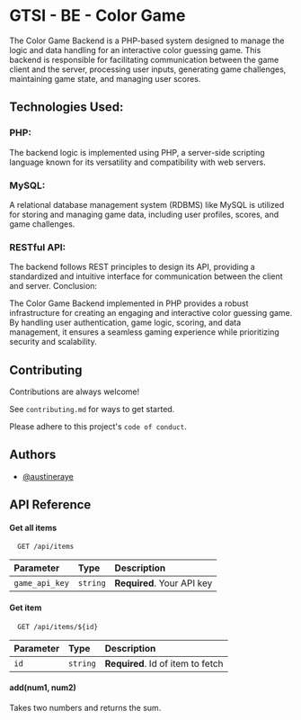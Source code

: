 
# GTSI - BE - Color Game

The Color Game Backend is a PHP-based system designed to manage the logic and data handling for an interactive color guessing game. This backend is responsible for facilitating communication between the game client and the server, processing user inputs, generating game challenges, maintaining game state, and managing user scores.



## Technologies Used:

### PHP: 
The backend logic is implemented using PHP, a server-side scripting language known for its versatility and compatibility with web servers.
### MySQL: 
A relational database management system (RDBMS) like MySQL is utilized for storing and managing game data, including user profiles, scores, and game challenges.
### RESTful API: 
The backend follows REST principles to design its API, providing a standardized and intuitive interface for communication between the client and server.
Conclusion:

The Color Game Backend implemented in PHP provides a robust infrastructure for creating an engaging and interactive color guessing game. By handling user authentication, game logic, scoring, and data management, it ensures a seamless gaming experience while prioritizing security and scalability.




## Contributing

Contributions are always welcome!

See `contributing.md` for ways to get started.

Please adhere to this project's `code of conduct`.


## Authors

- [@austineraye](https://www.github.com/austineraye)


## API Reference

#### Get all items

```http
  GET /api/items
```

| Parameter | Type     | Description                |
| :-------- | :------- | :------------------------- |
| `game_api_key` | `string` | **Required**. Your API key |

#### Get item

```http
  GET /api/items/${id}
```

| Parameter | Type     | Description                       |
| :-------- | :------- | :-------------------------------- |
| `id`      | `string` | **Required**. Id of item to fetch |

#### add(num1, num2)

Takes two numbers and returns the sum.

